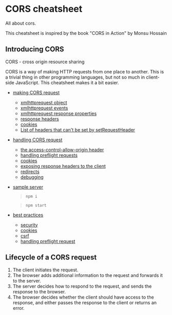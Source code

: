 # CORS cheatsheet

All about cors.

This cheatsheet is inspired by the book "CORS in Action" by Monsu Hossain

## Introducing CORS

CORS - cross origin resource sharing

CORS is a way of making HTTP requests from one place to another. This is a trivial thing in other programming languages, but not so much in client-side JavaScript. This cheatsheet makes it a bit easier.

- [making CORS request](/p1-making-cors-request)
  - [xmlhttprequest object](/p1-making-cors-request#xmlhttprequest-object)
  - [xmlhttprequest events](/p1-making-cors-request#xmlhttprequest-events)
  - [xmlhttprequest response properties](/p1-making-cors-request#xmlhttprequest-response-properties)
  - [response headers](/p1-making-cors-request#response-headers)
  - [cookies](/p1-making-cors-request#cookies)
  - [List of headers that can't be set by setRequestHeader](/p1-making-cors-request#list-of-headers-that-cant-be-set-by-setrequestheader)
- [handling CORS request](/p2-handling-cors-request)
  - [the access-control-allow-origin header](/p2-handling-cors-request#the-access-control-allow-origin-header)
  - [handling preflight requests](/p2-handling-cors-request#handling-preflight-requests)
  - [cookies](/p2-handling-cors-request#cookies)
  - [exposing response headers to the client](/p2-handling-cors-request#exposing-response-headers-to-the-client)
  - [redirects](/p2-handling-cors-request#redirects)
  - [debugging](/p2-handling-cors-request#debugging)
- [sample server](/p3-sample-server)

  > `npm i`

  > `npm start`

- [best practices](/p4-best-practices)
  - [security](/p4-best-practices#security)
  - [cookies](/p4-best-practices#cookies)
  - [csrf](/p4-best-practices#csrf)
  - [handling preflight request](/p4-best-practices#handling-preflight-requests)

## Lifecycle of a CORS request

1. The client initiates the request.
2. The browser adds additional information to the request and forwards it to the server.
3. The server decides how to respond to the request, and sends the response to the browser.
4. The browser decides whether the client should have access to the response, and either passes the response to the client or returns an error.
